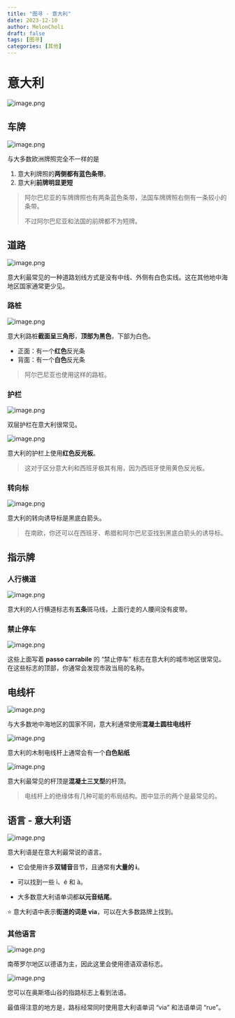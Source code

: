 ```yaml
---
title: "图寻 - 意大利"
date: 2023-12-10
author: MelonCholi
draft: false
tags: [图寻]
categories: [其他]
---
```


# 意大利

![image.png](https://cdn.nlark.com/yuque/0/2023/png/35193536/1694529455457-b6ed2643-1c73-4fca-9655-16dfef7e70dc.png?x-oss-process=image%2Fwatermark%2Ctype_d3F5LW1pY3JvaGVp%2Csize_25%2Ctext_VHV4dW5Eb2M%3D%2Ccolor_FFFFFF%2Cshadow_50%2Ct_80%2Cg_se%2Cx_10%2Cy_10)

## 车牌

![image.png](https://cdn.nlark.com/yuque/0/2023/png/35193536/1694529470891-1b7cfcbc-64cf-414f-adcd-57ee7a025576.png?x-oss-process=image%2Fwatermark%2Ctype_d3F5LW1pY3JvaGVp%2Csize_25%2Ctext_VHV4dW5Eb2M%3D%2Ccolor_FFFFFF%2Cshadow_50%2Ct_80%2Cg_se%2Cx_10%2Cy_10%2Fresize%2Cw_865%2Climit_0)

与大多数欧洲牌照完全不一样的是

1. 意大利牌照的**两侧都有蓝色条带**。
2. 意大利**前牌明显更短**

> 阿尔巴尼亚的车牌牌照也有两条蓝色条带，法国车牌牌照右侧有一条较小的条带。
>
> 不过阿尔巴尼亚和法国的前牌都不为短牌。

## 道路

![image.png](https://cdn.nlark.com/yuque/0/2023/png/35193536/1694529830808-c3330212-e4b5-4d12-b20c-c23d6bd3edfb.png?x-oss-process=image%2Fwatermark%2Ctype_d3F5LW1pY3JvaGVp%2Csize_55%2Ctext_VHV4dW5Eb2M%3D%2Ccolor_FFFFFF%2Cshadow_50%2Ct_80%2Cg_se%2Cx_10%2Cy_10%2Fresize%2Cw_1125%2Climit_0)

意大利最常见的一种道路划线方式是没有中线、外侧有白色实线。这在其他地中海地区国家通常更少见。

### 路桩

![image.png](https://cdn.nlark.com/yuque/0/2023/png/35193536/1694529521240-bb698084-b5f2-4cc0-8a32-f3538ab7339d.png?x-oss-process=image%2Fwatermark%2Ctype_d3F5LW1pY3JvaGVp%2Csize_25%2Ctext_VHV4dW5Eb2M%3D%2Ccolor_FFFFFF%2Cshadow_50%2Ct_80%2Cg_se%2Cx_10%2Cy_10%2Fresize%2Cw_865%2Climit_0)

意大利路桩**截面呈三角形**，**顶部为黑色**，下部为白色。

- 正面：有一个**红色**反光条
- 背面：有一个**白色**反光条

> 阿尔巴尼亚也使用这样的路桩。

### 护栏

![image.png](https://cdn.nlark.com/yuque/0/2023/png/35193536/1694530129315-869b4ccd-60ee-4a28-8b58-4259d034c62d.png?x-oss-process=image%2Fwatermark%2Ctype_d3F5LW1pY3JvaGVp%2Csize_25%2Ctext_VHV4dW5Eb2M%3D%2Ccolor_FFFFFF%2Cshadow_50%2Ct_80%2Cg_se%2Cx_10%2Cy_10%2Fresize%2Cw_865%2Climit_0)

双层护栏在意大利很常见。

![image.png](https://cdn.nlark.com/yuque/0/2023/png/35193536/1694530156485-d5b76b4b-f31a-4d3e-b433-105104af608d.png?x-oss-process=image%2Fwatermark%2Ctype_d3F5LW1pY3JvaGVp%2Csize_25%2Ctext_VHV4dW5Eb2M%3D%2Ccolor_FFFFFF%2Cshadow_50%2Ct_80%2Cg_se%2Cx_10%2Cy_10%2Fresize%2Cw_865%2Climit_0)

意大利的护栏上使用**红色反光板**。

> 这对于区分意大利和西班牙极其有用，因为西班牙使用黄色反光板。

### 转向标

![image.png](https://cdn.nlark.com/yuque/0/2023/png/35193536/1694530408481-b6c5bf9a-7905-4e6a-96b2-4d058114012b.png?x-oss-process=image%2Fwatermark%2Ctype_d3F5LW1pY3JvaGVp%2Csize_25%2Ctext_VHV4dW5Eb2M%3D%2Ccolor_FFFFFF%2Cshadow_50%2Ct_80%2Cg_se%2Cx_10%2Cy_10%2Fresize%2Cw_865%2Climit_0)

意大利的转向诱导标是黑底白箭头。

> 在南欧，你还可以在西班牙、希腊和阿尔巴尼亚找到黑底白箭头的诱导标。

## 指示牌

### 人行横道

![image.png](https://cdn.nlark.com/yuque/0/2023/png/35193536/1694530449364-2c149d23-614f-4df4-96b3-0e5cd26a208c.png?x-oss-process=image%2Fwatermark%2Ctype_d3F5LW1pY3JvaGVp%2Csize_25%2Ctext_VHV4dW5Eb2M%3D%2Ccolor_FFFFFF%2Cshadow_50%2Ct_80%2Cg_se%2Cx_10%2Cy_10%2Fresize%2Cw_865%2Climit_0)

意大利的人行横道标志有**五条**斑马线，上面行走的人腰间没有皮带。

### 禁止停车

![image.png](https://cdn.nlark.com/yuque/0/2023/png/35193536/1694530454892-50fccfe2-58c2-4b22-94a0-0b4871595aad.png?x-oss-process=image%2Fwatermark%2Ctype_d3F5LW1pY3JvaGVp%2Csize_25%2Ctext_VHV4dW5Eb2M%3D%2Ccolor_FFFFFF%2Cshadow_50%2Ct_80%2Cg_se%2Cx_10%2Cy_10%2Fresize%2Cw_865%2Climit_0)

这些上面写着 **passo carrabile** 的 “禁止停车” 标志在意大利的城市地区很常见。在这些标志的顶部，你通常会发现市政当局的名称。

## 电线杆

![image.png](https://cdn.nlark.com/yuque/0/2023/png/35193536/1694529935403-c3f67e0c-b7b1-4cd9-bc8b-55004e07926c.png?x-oss-process=image%2Fwatermark%2Ctype_d3F5LW1pY3JvaGVp%2Csize_25%2Ctext_VHV4dW5Eb2M%3D%2Ccolor_FFFFFF%2Cshadow_50%2Ct_80%2Cg_se%2Cx_10%2Cy_10%2Fresize%2Cw_865%2Climit_0)

与大多数地中海地区的国家不同，意大利通常使用**混凝土圆柱电线杆**

![image.png](https://cdn.nlark.com/yuque/0/2023/png/35193536/1694529941544-33bf5666-0e22-4c77-9b00-b6c0754c7024.png?x-oss-process=image%2Fwatermark%2Ctype_d3F5LW1pY3JvaGVp%2Csize_25%2Ctext_VHV4dW5Eb2M%3D%2Ccolor_FFFFFF%2Cshadow_50%2Ct_80%2Cg_se%2Cx_10%2Cy_10%2Fresize%2Cw_865%2Climit_0)

意大利的木制电线杆上通常会有一个**白色贴纸**

![image.png](https://cdn.nlark.com/yuque/0/2023/png/35193536/1694530023456-ba43b35a-1f74-47fb-a5e5-b0e3c2c8540a.png?x-oss-process=image%2Fwatermark%2Ctype_d3F5LW1pY3JvaGVp%2Csize_25%2Ctext_VHV4dW5Eb2M%3D%2Ccolor_FFFFFF%2Cshadow_50%2Ct_80%2Cg_se%2Cx_10%2Cy_10%2Fresize%2Cw_865%2Climit_0)

意大利最常见的杆顶是**混凝土三叉型**的杆顶。

> 电线杆上的绝缘体有几种可能的布局结构。图中显示的两个是最常见的。

## 语言 - 意大利语

![image.png](https://cdn.nlark.com/yuque/0/2023/png/35193536/1694529824562-f61448f1-d112-4d90-aa8a-c6aa567d061a.png?x-oss-process=image%2Fwatermark%2Ctype_d3F5LW1pY3JvaGVp%2Csize_25%2Ctext_VHV4dW5Eb2M%3D%2Ccolor_FFFFFF%2Cshadow_50%2Ct_80%2Cg_se%2Cx_10%2Cy_10)

意大利语是在意大利最常说的语言。

- 它会使用许多**双辅音**音节，且通常有**大量的 i**。

- 可以找到一些 ì、é 和 à。
- 大多数意大利语单词都**以元音结尾**。

:star: 意大利语中表示**街道的词是 via**，可以在大多数路牌上找到。

### 其他语言

![image.png](https://cdn.nlark.com/yuque/0/2023/png/35193536/1694530652783-7253bd48-df0b-464c-8e4d-741bb246117d.png?x-oss-process=image%2Fwatermark%2Ctype_d3F5LW1pY3JvaGVp%2Csize_25%2Ctext_VHV4dW5Eb2M%3D%2Ccolor_FFFFFF%2Cshadow_50%2Ct_80%2Cg_se%2Cx_10%2Cy_10%2Fresize%2Cw_865%2Climit_0)

南蒂罗尔地区以德语为主，因此这里会使用德语双语标志。

![image.png](https://cdn.nlark.com/yuque/0/2023/png/35193536/1694530658192-dbbc9eab-0e5f-4d1f-8f54-a7653247ad65.png?x-oss-process=image%2Fwatermark%2Ctype_d3F5LW1pY3JvaGVp%2Csize_25%2Ctext_VHV4dW5Eb2M%3D%2Ccolor_FFFFFF%2Cshadow_50%2Ct_80%2Cg_se%2Cx_10%2Cy_10%2Fresize%2Cw_865%2Climit_0)

您可以在奥斯塔山谷的指路标志上看到法语。

最值得注意的地方是，路标经常同时使用意大利语单词 “via” 和法语单词 “rue”。
